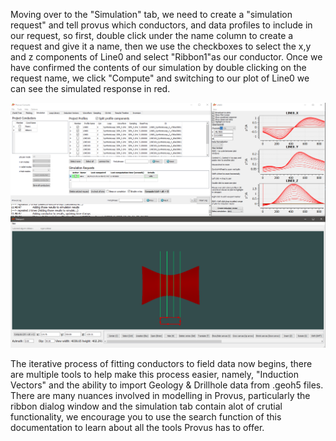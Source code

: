 Moving over to the "Simulation" tab, we need to create a "simulation request" and tell provus which conductors, and data profiles to include in our request, so first, double click under the name column to create a request and give it a name, then we use the checkboxes to select the x,y and z components of Line0 and select "Ribbon1"as our conductor. Once we have confirmed the contents of our simulation by double clicking on the request name, we click "Compute" and switching to our plot of Line0 we can see the simulated response in red. 

![](../images/prov_model.PNG)

The iterative process of fitting conductors to field data now begins, there are multiple tools to help make this process easier, namely, "Induction Vectors" and the ability to import Geology & Drillhole data from .geoh5 files. There are many nuances involved in modelling in Provus, particularly the ribbon dialog window and the simulation tab contain alot of crutial functionality, we encourage you to use the search function of this documentation to learn about all the tools Provus has to offer.